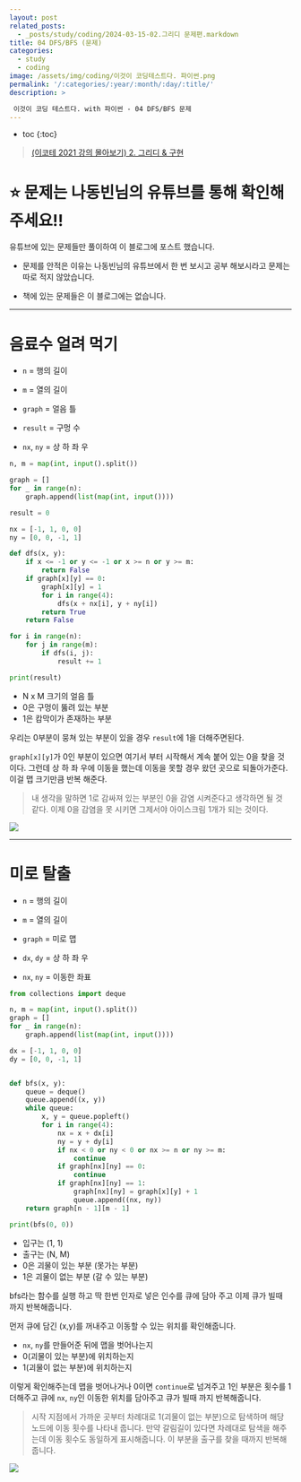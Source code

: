 ```yaml
---
layout: post
related_posts:
  - _posts/study/coding/2024-03-15-02.그리디 문제편.markdown
title: 04 DFS/BFS (문제)
categories:
  - study
  - coding
image: /assets/img/coding/이것이 코딩테스트다. 파이썬.png
permalink: '/:categories/:year/:month/:day/:title/'
description: >

 이것이 코딩 테스트다. with 파이썬 - 04 DFS/BFS 문제
---
```


* toc
{:toc}

> [(이코테 2021 강의 몰아보기) 2. 그리디 & 구현](https://www.youtube.com/watch?v=2zjoKjt97vQ&list=PLRx0vPvlEmdAghTr5mXQxGpHjWqSz0dgC&index=2)

# **⭐ 문제는 나동빈님의 유튜브를 통해 확인해 주세요!!**

유튜브에 있는 문제들만 풀이하여 이 블로그에 포스트 했습니다.

- 문제를 안적은 이유는 나동빈님의 유튜브에서 한 번 보시고 공부 해보시라고 문제는 따로 적지 않았습니다.

- 책에 있는 문제들은 이 블로그에는 없습니다.

---

# 음료수 얼려 먹기

- `n` = 행의 길이

- `m` = 열의 길이

- `graph` = 얼음 틀

- `result` = 구멍 수

- `nx`, `ny` = 상 하 좌 우

```python
n, m = map(int, input().split())

graph = []
for _ in range(n):
    graph.append(list(map(int, input())))

result = 0

nx = [-1, 1, 0, 0]
ny = [0, 0, -1, 1]

def dfs(x, y):
    if x <= -1 or y <= -1 or x >= n or y >= m:
        return False
    if graph[x][y] == 0:
        graph[x][y] = 1
        for i in range(4):
            dfs(x + nx[i], y + ny[i])
        return True
    return False

for i in range(n):
    for j in range(m):
        if dfs(i, j):
            result += 1

print(result)
```

- N x M 크기의 얼음 틀
- 0은 구멍이 뚫려 있는 부분
- 1은 캄막이가 존재하는 부분

우리는 0부분이 뭉쳐 있는 부분이 있을 경우 `result`에 1을 더해주면된다. 

`graph[x][y]`가 0인 부분이 있으면 여기서 부터 시작해서 계속 붙어 있는 0을 찾을 것이다. 그런데 상 하 좌 우에 이동을 했는데 이동을 못할 경우 왔던 곳으로 되돌아가준다. 이걸 맵 크기만큼 반복 해준다.

> 내 생각을 말하면 1로 감싸져 있는 부분인 0을 감염 시켜준다고 생각하면 될 것 같다. 이제 0을 감염을 못 시키면 그제서야 아이스크림 1개가 되는 것이다.

<img src="/assets/img/coding/음료수 얼려 먹기.jpg" />

---

# 미로 탈출

- `n` = 행의 길이

- `m` = 열의 길이

- `graph` = 미로 맵

- `dx`, `dy` = 상 하 좌 우

- `nx`, `ny` = 이동한 좌표


```python
from collections import deque

n, m = map(int, input().split())
graph = []
for _ in range(n):
    graph.append(list(map(int, input())))

dx = [-1, 1, 0, 0]
dy = [0, 0, -1, 1]


def bfs(x, y):
    queue = deque()
    queue.append((x, y))
    while queue:
        x, y = queue.popleft()
        for i in range(4):
            nx = x + dx[i]
            ny = y + dy[i]
            if nx < 0 or ny < 0 or nx >= n or ny >= m:
                continue
            if graph[nx][ny] == 0:
                continue
            if graph[nx][ny] == 1:
                graph[nx][ny] = graph[x][y] + 1
                queue.append((nx, ny))
    return graph[n - 1][m - 1]

print(bfs(0, 0))
```

- 입구는 (1, 1)
- 출구는 (N, M)
- 0은 괴물이 있는 부분 (못가는 부분)
- 1은 괴물이 없는 부분 (갈 수 있는 부분)

bfs라는 함수를 실행 하고 딱 한번 인자로 넣은 인수를 큐에 담아 주고 이제 큐가 빌때 까지 반복해줍니다. 

먼저 큐에 담긴 (x,y)를 꺼내주고 이동할 수 있는 위치를 확인해줍니다.

- `nx`, `ny`를 만들어준 뒤에 맵을 벗어나는지
- 0(괴물이 있는 부분)에 위치하는지
- 1(괴물이 없는 부분)에 위치하는지

이렇게 확인해주는데 맵을 벗어나거나 0이면 `continue`로 넘겨주고 1인 부분은 횟수를 1 더해주고 큐에 `nx`, `ny`인 이동한 위치를 담아주고 큐가 빌때 까지 반복해줍니다.

> 시작 지점에서 가까운 곳부터 차례대로 1(괴물이 없는 부분)으로 탐색하며 해당 노드에 이동 횟수를 나타내 줍니다. 만약 갈림길이 있다면 차례대로 탐색을 해주는데 이동 횟수도 동일하게 표시해줍니다. 이 부분을 출구를 찾을 때까지 반복해줍니다.

<img src="/assets/img/coding/미로 탈출.jpg" />
